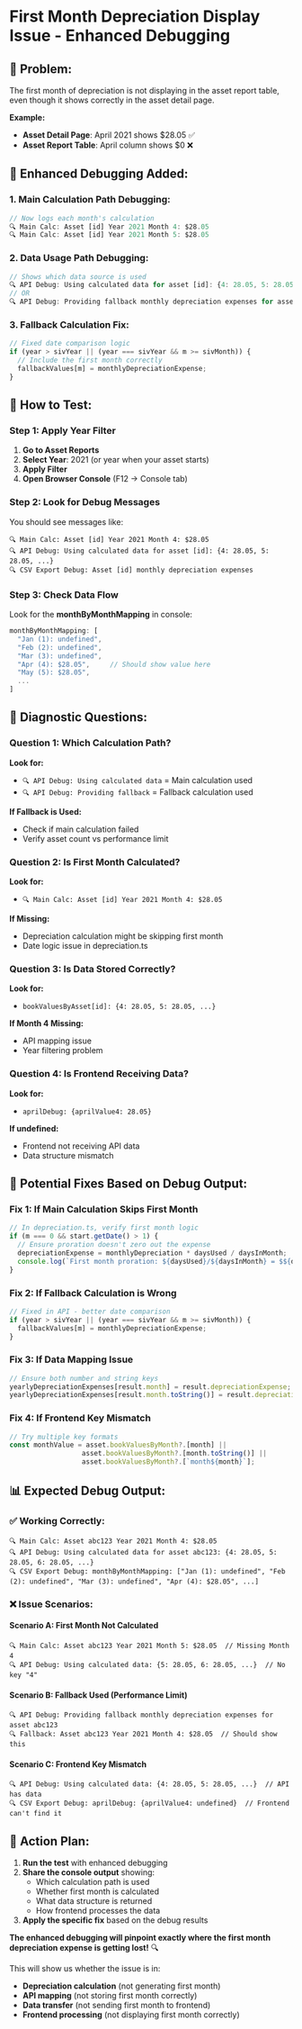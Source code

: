 # First Month Depreciation Display Issue - Enhanced Debugging

## 🚨 **Problem:**
The first month of depreciation is not displaying in the asset report table, even though it shows correctly in the asset detail page.

**Example:**
- **Asset Detail Page**: April 2021 shows $28.05 ✅
- **Asset Report Table**: April column shows $0 ❌

## 🔧 **Enhanced Debugging Added:**

### **1. Main Calculation Path Debugging:**
```javascript
// Now logs each month's calculation
🔍 Main Calc: Asset [id] Year 2021 Month 4: $28.05
🔍 Main Calc: Asset [id] Year 2021 Month 5: $28.05
```

### **2. Data Usage Path Debugging:**
```javascript
// Shows which data source is used
🔍 API Debug: Using calculated data for asset [id]: {4: 28.05, 5: 28.05, ...}
// OR
🔍 API Debug: Providing fallback monthly depreciation expenses for asset [id]
```

### **3. Fallback Calculation Fix:**
```javascript
// Fixed date comparison logic
if (year > sivYear || (year === sivYear && m >= sivMonth)) {
  // Include the first month correctly
  fallbackValues[m] = monthlyDepreciationExpense;
}
```

## 🧪 **How to Test:**

### **Step 1: Apply Year Filter**
1. **Go to Asset Reports**
2. **Select Year**: 2021 (or year when your asset starts)
3. **Apply Filter**
4. **Open Browser Console** (F12 → Console tab)

### **Step 2: Look for Debug Messages**
You should see messages like:
```
🔍 Main Calc: Asset [id] Year 2021 Month 4: $28.05
🔍 API Debug: Using calculated data for asset [id]: {4: 28.05, 5: 28.05, ...}
🔍 CSV Export Debug: Asset [id] monthly depreciation expenses
```

### **Step 3: Check Data Flow**
Look for the **monthByMonthMapping** in console:
```javascript
monthByMonthMapping: [
  "Jan (1): undefined",
  "Feb (2): undefined", 
  "Mar (3): undefined",
  "Apr (4): $28.05",     // Should show value here
  "May (5): $28.05",
  ...
]
```

## 🎯 **Diagnostic Questions:**

### **Question 1: Which Calculation Path?**
**Look for:**
- `🔍 API Debug: Using calculated data` = Main calculation used
- `🔍 API Debug: Providing fallback` = Fallback calculation used

**If Fallback is Used:**
- Check if main calculation failed
- Verify asset count vs performance limit

### **Question 2: Is First Month Calculated?**
**Look for:**
- `🔍 Main Calc: Asset [id] Year 2021 Month 4: $28.05`

**If Missing:**
- Depreciation calculation might be skipping first month
- Date logic issue in depreciation.ts

### **Question 3: Is Data Stored Correctly?**
**Look for:**
- `bookValuesByAsset[id]: {4: 28.05, 5: 28.05, ...}`

**If Month 4 Missing:**
- API mapping issue
- Year filtering problem

### **Question 4: Is Frontend Receiving Data?**
**Look for:**
- `aprilDebug: {aprilValue4: 28.05}`

**If undefined:**
- Frontend not receiving API data
- Data structure mismatch

## 🔧 **Potential Fixes Based on Debug Output:**

### **Fix 1: If Main Calculation Skips First Month**
```javascript
// In depreciation.ts, verify first month logic
if (m === 0 && start.getDate() > 1) {
  // Ensure proration doesn't zero out the expense
  depreciationExpense = monthlyDepreciation * daysUsed / daysInMonth;
  console.log(`First month proration: ${daysUsed}/${daysInMonth} = $${depreciationExpense}`);
}
```

### **Fix 2: If Fallback Calculation is Wrong**
```javascript
// Fixed in API - better date comparison
if (year > sivYear || (year === sivYear && m >= sivMonth)) {
  fallbackValues[m] = monthlyDepreciationExpense;
}
```

### **Fix 3: If Data Mapping Issue**
```javascript
// Ensure both number and string keys
yearlyDepreciationExpenses[result.month] = result.depreciationExpense;
yearlyDepreciationExpenses[result.month.toString()] = result.depreciationExpense;
```

### **Fix 4: If Frontend Key Mismatch**
```javascript
// Try multiple key formats
const monthValue = asset.bookValuesByMonth?.[month] || 
                  asset.bookValuesByMonth?.[month.toString()] ||
                  asset.bookValuesByMonth?.[`month${month}`];
```

## 📊 **Expected Debug Output:**

### **✅ Working Correctly:**
```
🔍 Main Calc: Asset abc123 Year 2021 Month 4: $28.05
🔍 API Debug: Using calculated data for asset abc123: {4: 28.05, 5: 28.05, 6: 28.05, ...}
🔍 CSV Export Debug: monthByMonthMapping: ["Jan (1): undefined", "Feb (2): undefined", "Mar (3): undefined", "Apr (4): $28.05", ...]
```

### **❌ Issue Scenarios:**

#### **Scenario A: First Month Not Calculated**
```
🔍 Main Calc: Asset abc123 Year 2021 Month 5: $28.05  // Missing Month 4
🔍 API Debug: Using calculated data: {5: 28.05, 6: 28.05, ...}  // No key "4"
```

#### **Scenario B: Fallback Used (Performance Limit)**
```
🔍 API Debug: Providing fallback monthly depreciation expenses for asset abc123
🔍 Fallback: Asset abc123 Year 2021 Month 4: $28.05  // Should show this
```

#### **Scenario C: Frontend Key Mismatch**
```
🔍 API Debug: Using calculated data: {4: 28.05, 5: 28.05, ...}  // API has data
🔍 CSV Export Debug: aprilDebug: {aprilValue4: undefined}  // Frontend can't find it
```

## 🎯 **Action Plan:**

1. **Run the test** with enhanced debugging
2. **Share the console output** showing:
   - Which calculation path is used
   - Whether first month is calculated
   - What data structure is returned
   - How frontend processes the data
3. **Apply the specific fix** based on the debug results

**The enhanced debugging will pinpoint exactly where the first month depreciation expense is getting lost!** 🔍

This will show us whether the issue is in:
- **Depreciation calculation** (not generating first month)
- **API mapping** (not storing first month correctly)
- **Data transfer** (not sending first month to frontend)
- **Frontend processing** (not displaying first month correctly)
